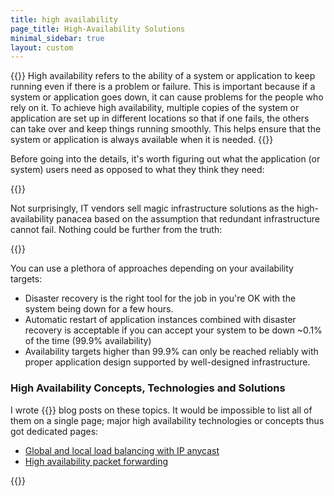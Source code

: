 ```yaml
---
title: high availability
page_title: High-Availability Solutions
minimal_sidebar: true
layout: custom
---
```

{{<quote source="ChatGPT explaining application high availability to a high school kid">}}
High availability refers to the ability of a system or application to keep running even if there is a problem or failure. This is important because if a system or application goes down, it can cause problems for the people who rely on it. To achieve high availability, multiple copies of the system or application are set up in different locations so that if one fails, the others can take over and keep things running smoothly. This helps ensure that the system or application is always available when it is needed.
{{</quote>}}

Before going into the details, it's worth figuring out what the application (or system) users need as opposed to what they think they need:

{{<series-listing tag="need" year="yes" weight="yeah">}}

Not surprisingly, IT vendors sell magic infrastructure solutions as the high-availability panacea based on the assumption that redundant infrastructure cannot fail. Nothing could be further from the truth:

{{<series-listing tag="fail" year="yes" weight="yeah">}}
 
You can use a plethora of approaches depending on your availability targets:

* Disaster recovery is the right tool for the job in you're OK with the system being down for a few hours.
* Automatic restart of application instances combined with disaster recovery is acceptable if you can accept your system to be down ~0.1% of the time (99.9% availability)
* Availability targets higher than 99.9% can only be reached reliably with proper application design supported by well-designed infrastructure.

### High Availability Concepts, Technologies and Solutions

I wrote {{<page-count round="10">}} blog posts on these topics. It would be impossible to list all of them on a single page; major high availability technologies or concepts thus got dedicated pages:

* [Global and local load balancing with IP anycast](/series/anycast.html)
* [High availability packet forwarding](/series/ha-switching.html)

{{<series-untagged title="Other High Availability Blog Posts" format="2006">}}
